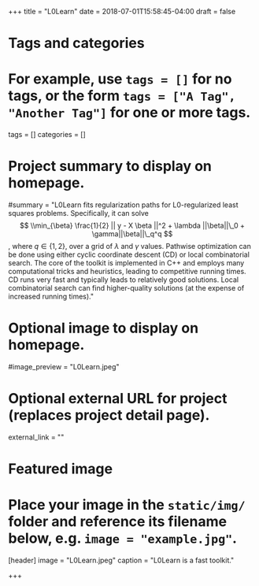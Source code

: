 +++
title = "L0Learn"
date = 2018-07-01T15:58:45-04:00
draft = false

# Tags and categories
# For example, use `tags = []` for no tags, or the form `tags = ["A Tag", "Another Tag"]` for one or more tags.
tags = []
categories = []

# Project summary to display on homepage.
#summary = "L0Learn fits regularization paths for L0-regularized least squares problems. Specifically, it can solve $$ \\min_{\beta} \frac{1}{2} || y - X \beta ||^2 + \lambda ||\beta||\_0 + \gamma||\beta||\_q^q $$, where $q \in \{ 1,2\}$, over a grid of $\lambda$ and $\gamma$ values. Pathwise optimization can be done using either cyclic coordinate descent (CD) or local combinatorial search. The core of the toolkit is implemented in C++ and employs many computational tricks and heuristics, leading to competitive running times. CD runs very fast and typically leads to relatively good solutions. Local combinatorial search can find higher-quality solutions (at the expense of increased running times)."

# Optional image to display on homepage.
#image_preview = "L0Learn.jpeg"

# Optional external URL for project (replaces project detail page).
external_link = ""
# Featured image
# Place your image in the `static/img/` folder and reference its filename below, e.g. `image = "example.jpg"`.
[header]
image = "L0Learn.jpeg"
caption = "L0Learn is a fast toolkit."

+++
